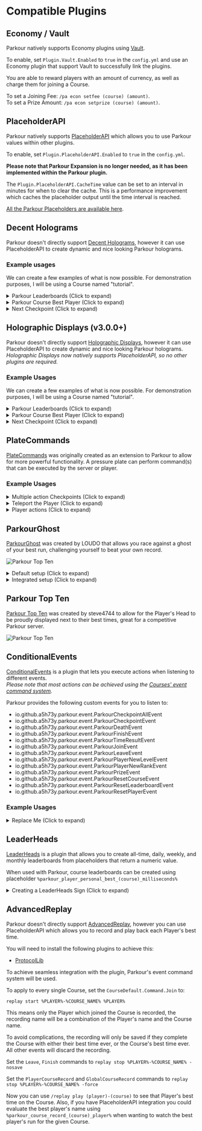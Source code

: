 Compatible Plugins
======

## Economy / Vault

Parkour natively supports Economy plugins using [Vault](https://dev.bukkit.org/projects/vault/files).

To enable, set `Plugin.Vault.Enabled` to `true` in the `config.yml` and use an Economy plugin that support Vault to successfully link the plugins.

You are able to reward players with an amount of currency, as well as charge them for joining a Course.

To set a Joining Fee: `/pa econ setfee (course) (amount)`.  
To set a Prize Amount: `/pa econ setprize (course) (amount)`.

## PlaceholderAPI

Parkour natively supports [PlaceholderAPI](https://www.spigotmc.org/resources/placeholderapi.6245/) which allows you to use Parkour values within other plugins.

To enable, set `Plugin.PlaceholderAPI.Enabled` to `true` in the `config.yml`.

**Please note that Parkour Expansion is no longer needed, as it has been implemented within the Parkour plugin.**

The `Plugin.PlaceholderAPI.CacheTime` value can be set to an interval in minutes for when to clear the cache. This is a performance improvement which caches the placeholder output until the time interval is reached.

[All the Parkour Placeholders are available here](/essential/placeholders.md).

## Decent Holograms

Parkour doesn't directly support [Decent Holograms](https://www.spigotmc.org/resources/decentholograms.96927/), however it can use PlaceholderAPI to create dynamic and nice looking Parkour holograms.

### Example usages

We can create a few examples of what is now possible. For demonstration purposes, I will be using a Course named "tutorial".

<details><summary>Parkour Leaderboards (Click to expand)</summary>

First we create a new Parkour leaderboard Hologram using the command and giving it a title.
`/dh create Leaderboard_tutorial Parkour Leaderboard - Tutorial`

Add a line for each position you want on the leaderboard (up to 10):

`/dh line add Leaderboard_tutorial 1 %parkour_topten_tutorial_1%`
`/dh line add Leaderboard_tutorial 1 %parkour_topten_tutorial_2%`
`/dh line add Leaderboard_tutorial 1 %parkour_topten_tutorial_3%`

Above we are using the Parkour placeholder `%parkour_topten_(course)_(position)%`.
There is an entry in the `strings.yml` named `PlaceholderAPI.TopTenResult` which will allow you to customise the appearance and colours used.

</details>

<details><summary>Parkour Course Best Player (Click to expand)</summary>

First we create a new Parkour leader Hologram using the command and giving it a title.
`/dh create Leader_tutorial Parkour Leader - Tutorial`

Add a line for each detail you want to display:

`/dh line add Leader_tutorial 1 Best Player: %parkour_leaderboard_tutorial_1_player%`
`/dh line add Leader_tutorial 1 Time: %parkour_leaderboard_tutorial_1_time%`
`/dh line add Leader_tutorial 1 Deaths: %parkour_leaderboard_tutorial_1_deaths%`

</details>

<details><summary>Next Checkpoint (Click to expand)</summary>

Display the next checkpoint for the Player to achieve, which displays a hologram above the pressure plate / action required to achieve the checkpoint.

For example, when checkpoint 2 is achieved only the hologram for checkpoint 3 will be visible.

![Next Checkpoint Example](https://i.imgur.com/JcnQsz6.png "Next Checkpoint Example")

Stand over the place where you want the pressure plate to be and enter

`/dh create (course)_checkpoint_(checkpoint) %parkour_current_checkpoint_hologram_(course)_(checkpoint)%`

For example:

`/dh create tutorial_checkpoint_3 %parkour_current_checkpoint_hologram_tutorial_3%`

</details>

## Holographic Displays (v3.0.0+)

Parkour doesn't directly support [Holographic Displays](https://dev.bukkit.org/projects/holographic-displays/files), however it can use PlaceholderAPI to create dynamic and nice looking Parkour holograms.  
_Holographic Displays now natively supports PlaceholderAPI, so no other plugins are required._

### Example Usages

We can create a few examples of what is now possible. For demonstration purposes, I will be using a Course named "tutorial".

<details><summary>Parkour Leaderboards (Click to expand)</summary>

First we create a new Parkour leaderboard Hologram using the command and giving it a title.  
`/hd create Leaderboard_tutorial Parkour Leaderboard - Tutorial`

Add a line for each position you want on the leaderboard (up to 10):

`/hd addline Leaderboard_tutorial {papi: parkour_topten_tutorial_1}`  
`/hd addline Leaderboard_tutorial {papi: parkour_topten_tutorial_2}`  
`/hd addline Leaderboard_tutorial {papi: parkour_topten_tutorial_3}`

Above we are using the Parkour placeholder `%parkour_topten_(course)_(position)%`.
There is an entry in the `strings.yml` named `PlaceholderAPI.TopTenResult` which will allow you to customise the appearance and colours used.

</details>

<details><summary>Parkour Course Best Player (Click to expand)</summary>

First we create a new Parkour leader Hologram using the command and giving it a title.  
`/hd create Leader_tutorial Parkour Leader - Tutorial`

Add a line for each detail you want to display:

`/hd addline Leader_tutorial Best Player: {papi: parkour_leaderboard_tutorial_1_player}`  
`/hd addline Leader_tutorial Time: {papi: parkour_leaderboard_tutorial_1_time}`  
`/hd addline Leader_tutorial Deaths: {papi: parkour_leaderboard_tutorial_1_deaths}`

</details>

<details><summary>Next Checkpoint (Click to expand)</summary>

Display the next checkpoint for the Player to achieve, which displays a hologram above the pressure plate / action required to achieve the checkpoint.

For example, when checkpoint 2 is achieved only the hologram for checkpoint 3 will be visible. 

![Next Checkpoint Example](https://i.imgur.com/JcnQsz6.png "Next Checkpoint Example")

Stand over the place where you want the pressure plate to be and enter

`/hd create (course)_checkpoint_(checkpoint) {papi:parkour_current_checkpoint_hologram_(course)_(checkpoint)}`

For example:

`/hd create tutorial_checkpoint_3 {papi:parkour_current_checkpoint_hologram_tutorial_3}`

</details>

## PlateCommands

[PlateCommands](https://www.spigotmc.org/resources/platecommands.90578/) was originally created as an extension to Parkour to allow for more powerful functionality. A pressure plate can perform command(s) that can be executed by the server or player.

### Example Usages

<details><summary>Multiple action Checkpoints (Click to expand)</summary>

Multiple pressure plates can achieve the same Checkpoint, instead of the limitation of a single pressure plate in Parkour:

`/pc create pac setcheckpoint %player% (checkpoint)`

</details>

<details><summary>Teleport the Player (Click to expand)</summary>

Whilst on a Course you may want the Player to be teleported to a different location, this can be done using:

`/pc create tp %player% (x) (y) (z)`

</details>

<details><summary>Player actions (Click to expand)</summary>

You can let the Player enter pre-determined commands using the "player:" prefix in the command which will execute the command as if the Player entered it.
An example could be walking on a pressure plate to leave the Course:

`/pc create player:pac leave %player%`

</details>

## ParkourGhost

[ParkourGhost](https://www.spigotmc.org/resources/parkourghost.122928/) was created by LOUDO that allows you race against a ghost of your best run, challenging yourself to beat your own record.

![Parkour Top Ten](https://i.imgur.com/117kzs5.png "ParkourGhost example")

<details><summary>Default setup (Click to expand)</summary>

Once you've finished a Course for the first time, you will be able to challenge your ghost by typing `/pg play (course)`.
This will join you to the Course automatically and display your ghost running the Course.
</details>

<details><summary>Integrated setup (Click to expand)</summary>

For a more seamless experience, in ParkourGhost's config.yml set the following:

```
playback.countdown: false
join_parkour_on_playback: false
```

Then in the Parkour config.yml add the following:

```
CourseDefault.Command.Join: 
  - player:pg play %COURSE_NAME% 
```

This will automatically spawn the Ghost when you join the Course, and the countdown will be disabled.
</details>

## Parkour Top Ten

[Parkour Top Ten](https://www.spigotmc.org/resources/parkour-top-ten.46268/) was created by steve4744 to allow for the Player's Head to be proudly displayed next to their best times, great for a competitive Parkour server.

![Parkour Top Ten](https://i.imgur.com/OGBAYkr.png "Parkour Top Ten")

## ConditionalEvents

[ConditionalEvents](https://www.spigotmc.org/resources/conditionalevents-custom-actions-for-certain-events-1-8-1-18.82271/) is a plugin that lets you execute actions when listening to different events.  
_Please note that most actions can be achieved using the [Courses' event command system](/tutorials/parkour-courses?id=command)._

Parkour provides the following custom events for you to listen to:

* io.github.a5h73y.parkour.event.ParkourCheckpointAllEvent
* io.github.a5h73y.parkour.event.ParkourCheckpointEvent
* io.github.a5h73y.parkour.event.ParkourDeathEvent
* io.github.a5h73y.parkour.event.ParkourFinishEvent
* io.github.a5h73y.parkour.event.ParkourTimeResultEvent
* io.github.a5h73y.parkour.event.ParkourJoinEvent
* io.github.a5h73y.parkour.event.ParkourLeaveEvent
* io.github.a5h73y.parkour.event.ParkourPlayerNewLevelEvent
* io.github.a5h73y.parkour.event.ParkourPlayerNewRankEvent
* io.github.a5h73y.parkour.event.ParkourPrizeEvent
* io.github.a5h73y.parkour.event.ParkourResetCourseEvent
* io.github.a5h73y.parkour.event.ParkourResetLeaderboardEvent
* io.github.a5h73y.parkour.event.ParkourResetPlayerEvent

### Example Usages

<details><summary>Replace Me (Click to expand)</summary>

[//]: # (Come up with a decent example.)

```
 event2:
    type: custom
    custom_event_data:
      event: io.github.a5h73y.parkour.event.ParkourFinishEvent
      player_variable: getPlayer()
    conditions:
      - '%player% equals %parkour_leaderboard_lett_1_player%'
    actions:
      default:
      - 'console_command: say congratulations %player%!'
```

</details>

## LeaderHeads

[LeaderHeads](https://www.spigotmc.org/resources/leaderheads.2079/) is a plugin that allows you to create all-time, daily, weekly, and monthly leaderboards from placeholders that return a numeric value.

When used with Parkour, course leaderboards can be created using placeholder `%parkour_player_personal_best_(course)_milliseconds%`

<details><summary>Creating a LeaderHeads Sign (Click to expand)</summary>

First place a sign, and then while looking at the sign, type:

`/leaderheads setsign %parkour_player_personal_best_tutorial_milliseconds% 1 weekly`

In this example the sign will update to show the number 1 ranked player on course 'tutorial' for the week with the time displayed as milliseconds.

![LeaderHeads Example 1](https://i.imgur.com/LTJ9Dw3.png "LeaderHeads Example 1")

In the file `statistics/parkour_player_personal_best_tutorial_milliseconds.yml`, set the statistic type to `time-milliseconds` and the order to `ascending`:

```
statistic-type: time-milliseconds
order-mode: ascending
```

Reload LeaderHeads, and the sign will update to display a formatted time.

![LeaderHeads Example 2](https://i.imgur.com/swbtPkt.png "LeaderHeads Example 2")

The time format can be changed in LeaderHeads' `config.yml`, for example:

`time-format: "{hours}:{minutes}:{seconds}"`

![LeaderHeads Example 3](https://i.imgur.com/XzwLLSL.png "LeaderHeads Example 3")

Currently, LeaderHeads does not appear to support displaying milliseconds as part of the formatted time on the sign.

</details>

## AdvancedReplay

Parkour doesn't directly support [AdvancedReplay](https://www.spigotmc.org/resources/advancedreplay-1-8-1-19.52849/), however you can use PlaceholderAPI which allows you to record and play back each Player's best time.

You will need to install the following plugins to achieve this:

* [ProtocolLib](https://www.spigotmc.org/resources/protocollib.1997/)

To achieve seamless integration with the plugin, Parkour's event command system will be used.

To apply to every single Course, set the `CourseDefault.Command.Join` to:

`replay start %PLAYER%-%COURSE_NAME% %PLAYER%`  

This means only the Player which joined the Course is recorded, the recording name will be a combination of the Player's name and the Course name.

To avoid complications, the recording will only be saved if they complete the Course with either their best time ever, or the Course's best time ever. All other events will discard the recording.

Set the `Leave`, `Finish` commands to `replay stop %PLAYER%-%COURSE_NAME% -nosave`

Set the `PlayerCourseRecord` and `GlobalCourseRecord` commands to `replay stop %PLAYER%-%COURSE_NAME% -force`

Now you can use `/replay play (player)-(course)` to see that Player's best time on the Course. Also, if you have PlaceholderAPI integration you could evaluate the best player's name using `%parkour_course_record_(course)_player%` when wanting to watch the best player's run for the given Course.
